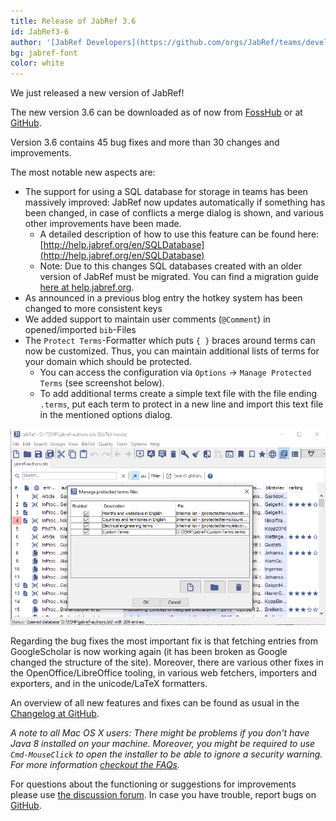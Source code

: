 ```yaml
---
title: Release of JabRef 3.6
id: JabRef3-6
author: '[JabRef Developers](https://github.com/orgs/JabRef/teams/developers)'
bg: jabref-font
color: white
---
```


We just released a new version of JabRef!

The new version 3.6 can be downloaded as of now from [FossHub](http://www.fosshub.com/JabRef.html) or at [GitHub](https://github.com/JabRef/jabref/releases/tag/v3.6).

Version 3.6 contains 45 bug fixes and more than 30 changes and improvements.

The most notable new aspects are:

- The support for using a SQL database for storage in teams has been massively improved: JabRef now updates automatically if something has been changed, in case of conflicts a merge dialog is shown, and various other improvements have been made.
  - A detailed description of how to use this feature can be found here: [http://help.jabref.org/en/SQLDatabase](http://help.jabref.org/en/SQLDatabase)
  - Note: Due to this changes SQL databases created with an older version of JabRef must be migrated. You can find a migration guide [here at help.jabref.org](http://help.jabref.org/en/SQLDatabaseMigration).
- As announced in a previous blog entry the hotkey system has been changed to more consistent keys
- We added support to maintain user comments (`@Comment`) in opened/imported `bib`-Files
- The `Protect Terms`-Formatter which puts `{ }` braces around terms can now be customized. Thus, you can maintain additional lists of terms for your domain which should be protected.
  - You can access the configuration via `Options` -> `Manage Protected Terms` (see screenshot below).
  - To add additional terms create a simple text file with the file ending `.terms`, put each term to protect in a new line and import this text file in the mentioned options dialog.

![image: Screenshot JabRef 3.6](/img/release-3-6.png)

Regarding the bug fixes the most important fix is that fetching entries from GoogleScholar is now working again (it has been broken as Google changed the structure of the site).
Moreover, there are various other fixes in the OpenOffice/LibreOffice tooling, in various web fetchers, importers and exporters, and in the unicode/LaTeX formatters.

An overview of all new features and fixes can be found as usual in the [Changelog at GitHub](https://github.com/JabRef/jabref/blob/v3.6/CHANGELOG.md).

_A note to all Mac OS X users: There might be problems if you don't have Java 8 installed on your machine. Moreover, you might be required to use `Cmd-MouseClick` to open the installer to be able to ignore a security warning. For more information [checkout the FAQs](http://www.jabref.org/faq/#jabref-and-mac-os-x)._

For questions about the functioning or suggestions for improvements please use [the discussion forum](http://discourse.jabref.org).
In case you have trouble, report bugs on [GitHub](https://github.com/JabRef/jabref/issues).
